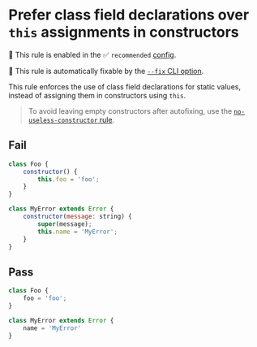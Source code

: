 # Prefer class field declarations over `this` assignments in constructors

💼 This rule is enabled in the ✅ `recommended` [config](https://github.com/sindresorhus/eslint-plugin-unicorn#preset-configs-eslintconfigjs).

🔧 This rule is automatically fixable by the [`--fix` CLI option](https://eslint.org/docs/latest/user-guide/command-line-interface#--fix).

<!-- end auto-generated rule header -->
<!-- Do not manually modify this header. Run: `npm run fix:eslint-docs` -->

This rule enforces the use of class field declarations for static values, instead of assigning them in constructors using `this`.

> To avoid leaving empty constructors after autofixing, use the [`no-useless-constructor` rule](https://eslint.org/docs/latest/rules/no-useless-constructor).

## Fail

```js
class Foo {
	constructor() {
		this.foo = 'foo';
	}
}

class MyError extends Error {
	constructor(message: string) {
		super(message);
		this.name = 'MyError';
	}
}
```

## Pass

```js
class Foo {
	foo = 'foo';
}

class MyError extends Error {
	name = 'MyError'
}
```
